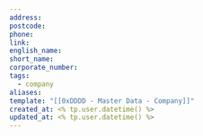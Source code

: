 ```yaml
---
address: 
postcode: 
phone: 
link: 
english_name: 
short_name: 
corporate_number: 
tags:
  - company
aliases: 
template: "[[0xDDDD - Master Data - Company]]"
created_at: <% tp.user.datetime() %>
updated_at: <% tp.user.datetime() %>
---
```


